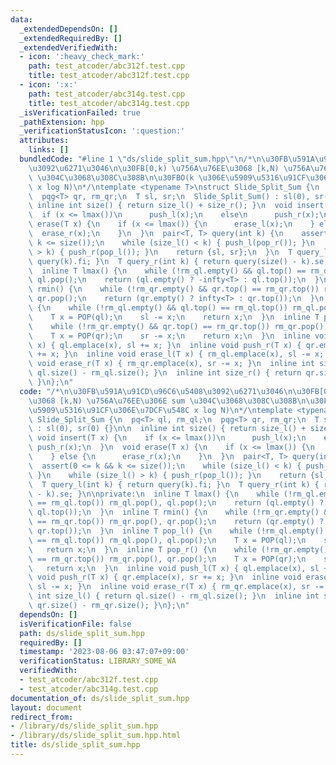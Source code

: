 ```yaml
---
data:
  _extendedDependsOn: []
  _extendedRequiredBy: []
  _extendedVerifiedWith:
  - icon: ':heavy_check_mark:'
    path: test_atcoder/abc312f.test.cpp
    title: test_atcoder/abc312f.test.cpp
  - icon: ':x:'
    path: test_atcoder/abc314g.test.cpp
    title: test_atcoder/abc314g.test.cpp
  _isVerificationFailed: true
  _pathExtension: hpp
  _verificationStatusIcon: ':question:'
  attributes:
    links: []
  bundledCode: "#line 1 \"ds/slide_split_sum.hpp\"\n/*\n\u30FB\u591A\u91CD\u96C6\u5408\
    \u3092\u6271\u3046\n\u30FB[0,k) \u756A\u76EE\u3068 [k,N) \u756A\u76EE\u306E sum\
    \ \u304C\u3068\u308C\u308B\n\u30FBO(k \u306E\u5909\u5316\u91CF\u306E\u7DCF\u548C\
    \ x log N)\n*/\ntemplate <typename T>\nstruct Slide_Split_Sum {\n  pq<T> ql, rm_ql;\n\
    \  pqg<T> qr, rm_qr;\n  T sl, sr;\n  Slide_Split_Sum() : sl(0), sr(0) {}\n\n \
    \ inline int size() { return size_l() + size_r(); }\n  void insert(T x) {\n  \
    \  if (x <= lmax())\n      push_l(x);\n    else\n      push_r(x);\n  }\n  void\
    \ erase(T x) {\n    if (x <= lmax()) {\n      erase_l(x);\n    } else {\n    \
    \  erase_r(x);\n    }\n  }\n  pair<T, T> query(int k) {\n    assert(0 <= k &&\
    \ k <= size());\n    while (size_l() < k) { push_l(pop_r()); }\n    while (size_l()\
    \ > k) { push_r(pop_l()); }\n    return {sl, sr};\n  }\n  T query_l(int k) { return\
    \ query(k).fi; }\n  T query_r(int k) { return query(size() - k).se; }\n\nprivate:\n\
    \  inline T lmax() {\n    while (!rm_ql.empty() && ql.top() == rm_ql.top()) rm_ql.pop(),\
    \ ql.pop();\n    return (ql.empty() ? -infty<T> : ql.top());\n  }\n  inline T\
    \ rmin() {\n    while (!rm_qr.empty() && qr.top() == rm_qr.top()) rm_qr.pop(),\
    \ qr.pop();\n    return (qr.empty() ? infty<T> : qr.top());\n  }\n  inline T pop_l()\
    \ {\n    while (!rm_ql.empty() && ql.top() == rm_ql.top()) rm_ql.pop(), ql.pop();\n\
    \    T x = POP(ql);\n    sl -= x;\n    return x;\n  }\n  inline T pop_r() {\n\
    \    while (!rm_qr.empty() && qr.top() == rm_qr.top()) rm_qr.pop(), qr.pop();\n\
    \    T x = POP(qr);\n    sr -= x;\n    return x;\n  }\n  inline void push_l(T\
    \ x) { ql.emplace(x), sl += x; }\n  inline void push_r(T x) { qr.emplace(x), sr\
    \ += x; }\n  inline void erase_l(T x) { rm_ql.emplace(x), sl -= x; }\n  inline\
    \ void erase_r(T x) { rm_qr.emplace(x), sr -= x; }\n  inline int size_l() { return\
    \ ql.size() - rm_ql.size(); }\n  inline int size_r() { return qr.size() - rm_qr.size();\
    \ }\n};\n"
  code: "/*\n\u30FB\u591A\u91CD\u96C6\u5408\u3092\u6271\u3046\n\u30FB[0,k) \u756A\u76EE\
    \u3068 [k,N) \u756A\u76EE\u306E sum \u304C\u3068\u308C\u308B\n\u30FBO(k \u306E\
    \u5909\u5316\u91CF\u306E\u7DCF\u548C x log N)\n*/\ntemplate <typename T>\nstruct\
    \ Slide_Split_Sum {\n  pq<T> ql, rm_ql;\n  pqg<T> qr, rm_qr;\n  T sl, sr;\n  Slide_Split_Sum()\
    \ : sl(0), sr(0) {}\n\n  inline int size() { return size_l() + size_r(); }\n \
    \ void insert(T x) {\n    if (x <= lmax())\n      push_l(x);\n    else\n     \
    \ push_r(x);\n  }\n  void erase(T x) {\n    if (x <= lmax()) {\n      erase_l(x);\n\
    \    } else {\n      erase_r(x);\n    }\n  }\n  pair<T, T> query(int k) {\n  \
    \  assert(0 <= k && k <= size());\n    while (size_l() < k) { push_l(pop_r());\
    \ }\n    while (size_l() > k) { push_r(pop_l()); }\n    return {sl, sr};\n  }\n\
    \  T query_l(int k) { return query(k).fi; }\n  T query_r(int k) { return query(size()\
    \ - k).se; }\n\nprivate:\n  inline T lmax() {\n    while (!rm_ql.empty() && ql.top()\
    \ == rm_ql.top()) rm_ql.pop(), ql.pop();\n    return (ql.empty() ? -infty<T> :\
    \ ql.top());\n  }\n  inline T rmin() {\n    while (!rm_qr.empty() && qr.top()\
    \ == rm_qr.top()) rm_qr.pop(), qr.pop();\n    return (qr.empty() ? infty<T> :\
    \ qr.top());\n  }\n  inline T pop_l() {\n    while (!rm_ql.empty() && ql.top()\
    \ == rm_ql.top()) rm_ql.pop(), ql.pop();\n    T x = POP(ql);\n    sl -= x;\n \
    \   return x;\n  }\n  inline T pop_r() {\n    while (!rm_qr.empty() && qr.top()\
    \ == rm_qr.top()) rm_qr.pop(), qr.pop();\n    T x = POP(qr);\n    sr -= x;\n \
    \   return x;\n  }\n  inline void push_l(T x) { ql.emplace(x), sl += x; }\n  inline\
    \ void push_r(T x) { qr.emplace(x), sr += x; }\n  inline void erase_l(T x) { rm_ql.emplace(x),\
    \ sl -= x; }\n  inline void erase_r(T x) { rm_qr.emplace(x), sr -= x; }\n  inline\
    \ int size_l() { return ql.size() - rm_ql.size(); }\n  inline int size_r() { return\
    \ qr.size() - rm_qr.size(); }\n};\n"
  dependsOn: []
  isVerificationFile: false
  path: ds/slide_split_sum.hpp
  requiredBy: []
  timestamp: '2023-08-06 03:47:07+09:00'
  verificationStatus: LIBRARY_SOME_WA
  verifiedWith:
  - test_atcoder/abc312f.test.cpp
  - test_atcoder/abc314g.test.cpp
documentation_of: ds/slide_split_sum.hpp
layout: document
redirect_from:
- /library/ds/slide_split_sum.hpp
- /library/ds/slide_split_sum.hpp.html
title: ds/slide_split_sum.hpp
---
```

